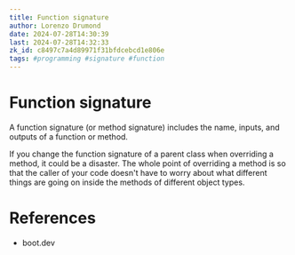 ```yaml
---
title: Function signature
author: Lorenzo Drumond
date: 2024-07-28T14:30:39
last: 2024-07-28T14:32:33
zk_id: c8497c7a4d89971f31bfdcebcd1e806e
tags: #programming #signature #function
---
```



# Function signature

A function signature (or method signature) includes the name, inputs, and outputs of a function or method.

If you change the function signature of a parent class when overriding a method, it could be a disaster. The whole point of overriding a method is so that the caller of your code doesn't have to worry about what different things are going on inside the methods of different object types.

# References

- boot.dev
